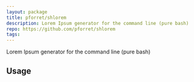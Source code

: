 ```yaml
---
layout: package
title: pforret/shlorem
description: Lorem Ipsum generator for the command line (pure bash)
repo: https://github.com/pforret/shlorem
tags:
---
```

 
Lorem Ipsum generator for the command line (pure bash)
 
## Usage
 
